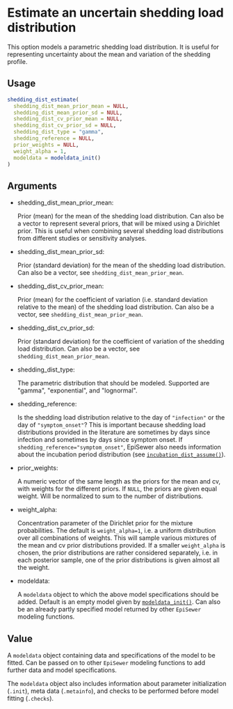 # Estimate an uncertain shedding load distribution

This option models a parametric shedding load distribution. It is useful
for representing uncertainty about the mean and variation of the
shedding profile.

## Usage

``` r
shedding_dist_estimate(
  shedding_dist_mean_prior_mean = NULL,
  shedding_dist_mean_prior_sd = NULL,
  shedding_dist_cv_prior_mean = NULL,
  shedding_dist_cv_prior_sd = NULL,
  shedding_dist_type = "gamma",
  shedding_reference = NULL,
  prior_weights = NULL,
  weight_alpha = 1,
  modeldata = modeldata_init()
)
```

## Arguments

- shedding_dist_mean_prior_mean:

  Prior (mean) for the mean of the shedding load distribution. Can also
  be a vector to represent several priors, that will be mixed using a
  Dirichlet prior. This is useful when combining several shedding load
  distributions from different studies or sensitivity analyses.

- shedding_dist_mean_prior_sd:

  Prior (standard deviation) for the mean of the shedding load
  distribution. Can also be a vector, see
  `shedding_dist_mean_prior_mean`.

- shedding_dist_cv_prior_mean:

  Prior (mean) for the coefficient of variation (i.e. standard deviation
  relative to the mean) of the shedding load distribution. Can also be a
  vector, see `shedding_dist_mean_prior_mean`.

- shedding_dist_cv_prior_sd:

  Prior (standard deviation) for the coefficient of variation of the
  shedding load distribution. Can also be a vector, see
  `shedding_dist_mean_prior_mean`.

- shedding_dist_type:

  The parametric distribution that should be modeled. Supported are
  "gamma", "exponential", and "lognormal".

- shedding_reference:

  Is the shedding load distribution relative to the day of `"infection"`
  or the day of `"symptom_onset"`? This is important because shedding
  load distributions provided in the literature are sometimes by days
  since infection and sometimes by days since symptom onset. If
  `shedding_reference="symptom_onset"`, EpiSewer also needs information
  about the incubation period distribution (see
  [`incubation_dist_assume()`](https://adrian-lison.github.io/EpiSewer/reference/incubation_dist_assume.md)).

- prior_weights:

  A numeric vector of the same length as the priors for the mean and cv,
  with weights for the different priors. If `NULL`, the priors are given
  equal weight. Will be normalized to sum to the number of
  distributions.

- weight_alpha:

  Concentration parameter of the Dirichlet prior for the mixture
  probabilities. The default is `weight_alpha=1`, i.e. a uniform
  distribution over all combinations of weights. This will sample
  various mixtures of the mean and cv prior distributions provided. If a
  smaller `weight_alpha` is chosen, the prior distributions are rather
  considered separately, i.e. in each posterior sample, one of the prior
  distributions is given almost all the weight.

- modeldata:

  A `modeldata` object to which the above model specifications should be
  added. Default is an empty model given by
  [`modeldata_init()`](https://adrian-lison.github.io/EpiSewer/reference/modeldata_init.md).
  Can also be an already partly specified model returned by other
  `EpiSewer` modeling functions.

## Value

A `modeldata` object containing data and specifications of the model to
be fitted. Can be passed on to other `EpiSewer` modeling functions to
add further data and model specifications.

The `modeldata` object also includes information about parameter
initialization (`.init`), meta data (`.metainfo`), and checks to be
performed before model fitting (`.checks`).
